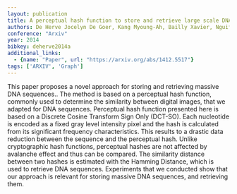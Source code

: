 ```yaml
---
layout: publication
title: A perceptual hash function to store and retrieve large scale DNA sequences
authors: De Herve Jocelyn De Goer, Kang Myoung-Ah, Bailly Xavier, Nguifo Engelbert Mephu
conference: "Arxiv"
year: 2014
bibkey: deherve2014a
additional_links:
  - {name: "Paper", url: "https://arxiv.org/abs/1412.5517"}
tags: ['ARXIV', 'Graph']
---
```

This paper proposes a novel approach for storing and retrieving massive DNA sequences.. The method is based on a perceptual hash function, commonly used to determine the similarity between digital images, that we adapted for DNA sequences. Perceptual hash function presented here is based on a Discrete Cosine Transform Sign Only (DCT-SO). Each nucleotide is encoded as a fixed gray level intensity pixel and the hash is calculated from its significant frequency characteristics. This results to a drastic data reduction between the sequence and the perceptual hash. Unlike cryptographic hash functions, perceptual hashes are not affected by avalanche effect and thus can be compared. The similarity distance between two hashes is estimated with the Hamming Distance, which is used to retrieve DNA sequences. Experiments that we conducted show that our approach is relevant for storing massive DNA sequences, and retrieving them.

